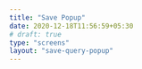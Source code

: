 ```yaml
---
title: "Save Popup"
date: 2020-12-18T11:56:59+05:30
# draft: true
type: "screens"
layout: "save-query-popup"
---
```


